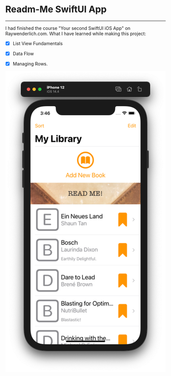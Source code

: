 # Readm-Me SwiftUI App

---

I had finished the course "Your second SwiftUI iOS App" on Raywenderlich.com. What I have learned while making this project:

- [x] List View Fundamentals

- [x] Data Flow

- [x] Managing Rows.

![alt text](https://github.com/safarsafarov/ReadME-SwiftUI/blob/master/screen.png)
